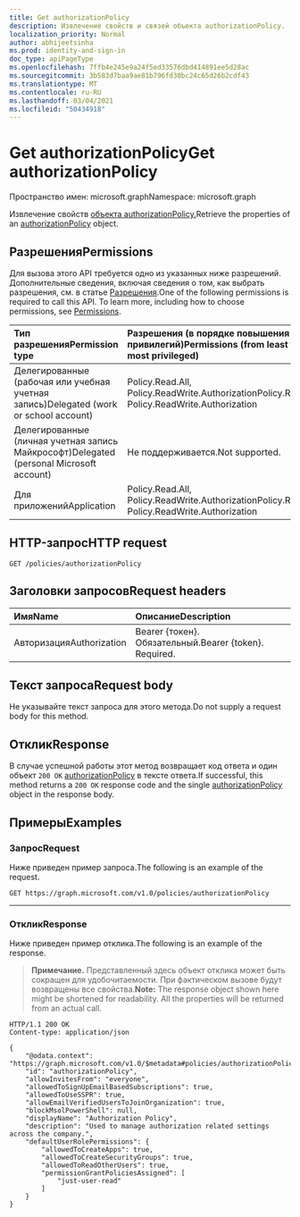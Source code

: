 ```yaml
---
title: Get authorizationPolicy
description: Извлечение свойств и связей объекта authorizationPolicy.
localization_priority: Normal
author: abhijeetsinha
ms.prod: identity-and-sign-in
doc_type: apiPageType
ms.openlocfilehash: 7ffb4e245e9a24f5ed33576dbd414891ee5d28ac
ms.sourcegitcommit: 3b583d7baa9ae81b796fd30bc24c65d26b2cdf43
ms.translationtype: MT
ms.contentlocale: ru-RU
ms.lasthandoff: 03/04/2021
ms.locfileid: "50434918"
---
```

# <a name="get-authorizationpolicy"></a><span data-ttu-id="47e19-103">Get authorizationPolicy</span><span class="sxs-lookup"><span data-stu-id="47e19-103">Get authorizationPolicy</span></span>

<span data-ttu-id="47e19-104">Пространство имен: microsoft.graph</span><span class="sxs-lookup"><span data-stu-id="47e19-104">Namespace: microsoft.graph</span></span>

<span data-ttu-id="47e19-105">Извлечение свойств [объекта authorizationPolicy.](../resources/authorizationpolicy.md)</span><span class="sxs-lookup"><span data-stu-id="47e19-105">Retrieve the properties of an [authorizationPolicy](../resources/authorizationpolicy.md) object.</span></span>

## <a name="permissions"></a><span data-ttu-id="47e19-106">Разрешения</span><span class="sxs-lookup"><span data-stu-id="47e19-106">Permissions</span></span>

<span data-ttu-id="47e19-p101">Для вызова этого API требуется одно из указанных ниже разрешений. Дополнительные сведения, включая сведения о том, как выбрать разрешения, см. в статье [Разрешения](/graph/permissions-reference).</span><span class="sxs-lookup"><span data-stu-id="47e19-p101">One of the following permissions is required to call this API. To learn more, including how to choose permissions, see [Permissions](/graph/permissions-reference).</span></span>

| <span data-ttu-id="47e19-109">Тип разрешения</span><span class="sxs-lookup"><span data-stu-id="47e19-109">Permission type</span></span>                        | <span data-ttu-id="47e19-110">Разрешения (в порядке повышения привилегий)</span><span class="sxs-lookup"><span data-stu-id="47e19-110">Permissions (from least to most privileged)</span></span> |
|:---------------------------------------|:--------------------------------------------|
| <span data-ttu-id="47e19-111">Делегированные (рабочая или учебная учетная запись)</span><span class="sxs-lookup"><span data-stu-id="47e19-111">Delegated (work or school account)</span></span>     | <span data-ttu-id="47e19-112">Policy.Read.All, Policy.ReadWrite.Authorization</span><span class="sxs-lookup"><span data-stu-id="47e19-112">Policy.Read.All, Policy.ReadWrite.Authorization</span></span> |
| <span data-ttu-id="47e19-113">Делегированные (личная учетная запись Майкрософт)</span><span class="sxs-lookup"><span data-stu-id="47e19-113">Delegated (personal Microsoft account)</span></span> | <span data-ttu-id="47e19-114">Не поддерживается.</span><span class="sxs-lookup"><span data-stu-id="47e19-114">Not supported.</span></span> |
| <span data-ttu-id="47e19-115">Для приложений</span><span class="sxs-lookup"><span data-stu-id="47e19-115">Application</span></span>                            | <span data-ttu-id="47e19-116">Policy.Read.All, Policy.ReadWrite.Authorization</span><span class="sxs-lookup"><span data-stu-id="47e19-116">Policy.Read.All, Policy.ReadWrite.Authorization</span></span> |

## <a name="http-request"></a><span data-ttu-id="47e19-117">HTTP-запрос</span><span class="sxs-lookup"><span data-stu-id="47e19-117">HTTP request</span></span>

<!-- { "blockType": "ignored" } -->

```http
GET /policies/authorizationPolicy
```

## <a name="request-headers"></a><span data-ttu-id="47e19-118">Заголовки запросов</span><span class="sxs-lookup"><span data-stu-id="47e19-118">Request headers</span></span>

| <span data-ttu-id="47e19-119">Имя</span><span class="sxs-lookup"><span data-stu-id="47e19-119">Name</span></span>      |<span data-ttu-id="47e19-120">Описание</span><span class="sxs-lookup"><span data-stu-id="47e19-120">Description</span></span>|
|:----------|:----------|
| <span data-ttu-id="47e19-121">Авторизация</span><span class="sxs-lookup"><span data-stu-id="47e19-121">Authorization</span></span> | <span data-ttu-id="47e19-p102">Bearer {токен}. Обязательный.</span><span class="sxs-lookup"><span data-stu-id="47e19-p102">Bearer {token}. Required.</span></span> |

## <a name="request-body"></a><span data-ttu-id="47e19-124">Текст запроса</span><span class="sxs-lookup"><span data-stu-id="47e19-124">Request body</span></span>

<span data-ttu-id="47e19-125">Не указывайте текст запроса для этого метода.</span><span class="sxs-lookup"><span data-stu-id="47e19-125">Do not supply a request body for this method.</span></span>

## <a name="response"></a><span data-ttu-id="47e19-126">Отклик</span><span class="sxs-lookup"><span data-stu-id="47e19-126">Response</span></span>

<span data-ttu-id="47e19-127">В случае успешной работы этот метод возвращает код ответа и один объект `200 OK` [authorizationPolicy](../resources/authorizationpolicy.md) в тексте ответа.</span><span class="sxs-lookup"><span data-stu-id="47e19-127">If successful, this method returns a `200 OK` response code and the single [authorizationPolicy](../resources/authorizationpolicy.md) object in the response body.</span></span>

## <a name="examples"></a><span data-ttu-id="47e19-128">Примеры</span><span class="sxs-lookup"><span data-stu-id="47e19-128">Examples</span></span>

### <a name="request"></a><span data-ttu-id="47e19-129">Запрос</span><span class="sxs-lookup"><span data-stu-id="47e19-129">Request</span></span>

<span data-ttu-id="47e19-130">Ниже приведен пример запроса.</span><span class="sxs-lookup"><span data-stu-id="47e19-130">The following is an example of the request.</span></span>

```msgraph-interactive
GET https://graph.microsoft.com/v1.0/policies/authorizationPolicy
```
---

### <a name="response"></a><span data-ttu-id="47e19-131">Отклик</span><span class="sxs-lookup"><span data-stu-id="47e19-131">Response</span></span>

<span data-ttu-id="47e19-132">Ниже приведен пример отклика.</span><span class="sxs-lookup"><span data-stu-id="47e19-132">The following is an example of the response.</span></span>

> <span data-ttu-id="47e19-p103">**Примечание.** Представленный здесь объект отклика может быть сокращен для удобочитаемости. При фактическом вызове будут возвращены все свойства.</span><span class="sxs-lookup"><span data-stu-id="47e19-p103">**Note:** The response object shown here might be shortened for readability. All the properties will be returned from an actual call.</span></span>

<!-- {
  "blockType": "response",
  "truncated": true,
  "@odata.type": "microsoft.graph.authorizationPolicy"
} -->

```http
HTTP/1.1 200 OK
Content-type: application/json

{
    "@odata.context": "https://graph.microsoft.com/v1.0/$metadata#policies/authorizationPolicy/$entity",
    "id": "authorizationPolicy",
    "allowInvitesFrom": "everyone",
    "allowedToSignUpEmailBasedSubscriptions": true,
    "allowedToUseSSPR": true,
    "allowEmailVerifiedUsersToJoinOrganization": true,
    "blockMsolPowerShell": null,
    "displayName": "Authorization Policy",
    "description": "Used to manage authorization related settings across the company.",
    "defaultUserRolePermissions": {
        "allowedToCreateApps": true,
        "allowedToCreateSecurityGroups": true,
        "allowedToReadOtherUsers": true,
        "permissionGrantPoliciesAssigned": [
            "just-user-read"
        ]
    }
}
```

